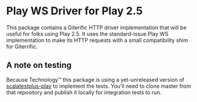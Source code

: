 # Play WS Driver for Play 2.5

This package contains a Giterific HTTP driver implementation that will be useful for folks using
Play 2.5. It uses the standard-issue Play WS implementation to make its HTTP requests with a
small compatibility shim for Giterrific.

## A note on testing

Because Technology™ this package is using a yet-unreleased version of
[scalatestplus-play](https://github.com/playframework/scalatestplus-play) to implement the tests.
You'll need to clone master from that repository and publish it locally for integration tests
to run.
